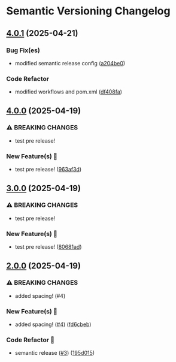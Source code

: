 # Semantic Versioning Changelog

## [4.0.1](https://github.com/jakeeviado/infirmary-application-test-env/compare/v4.0.0...v4.0.1) (2025-04-21)

### Bug Fix(es)

* modified semantic release config ([a204be0](https://github.com/jakeeviado/infirmary-application-test-env/commit/a204be078a85cfb02ee6295e1ecdd73a347741ca))

### Code Refactor

* modified workflows and pom.xml ([df408fa](https://github.com/jakeeviado/infirmary-application-test-env/commit/df408faec304e98129a42eb8a4f2658db88ecd47))

## [4.0.0](https://github.com/jakeeviado/infirmary-application-test-env/compare/v3.0.0...v4.0.0) (2025-04-19)

### ⚠ BREAKING CHANGES

* test pre release!

### New Feature(s) 🚀

* test pre release! ([963af3d](https://github.com/jakeeviado/infirmary-application-test-env/commit/963af3d519302d3fe7ea3223f8ac8d6a3c6b7e2b))

## [3.0.0](https://github.com/jakeeviado/infirmary-application-test-env/compare/v2.0.0...v3.0.0) (2025-04-19)

### ⚠ BREAKING CHANGES

* test pre release!

### New Feature(s) 🚀

* test pre release! ([80681ad](https://github.com/jakeeviado/infirmary-application-test-env/commit/80681ad9cd4aa06f5750f426dfb3c6a7e030f282))

## [2.0.0](https://github.com/jakeeviado/infirmary-application-test-env/compare/v1.0.0...v2.0.0) (2025-04-19)

### ⚠ BREAKING CHANGES

* added spacing! (#4)

### New Feature(s) 🚀

* added spacing! ([#4](https://github.com/jakeeviado/infirmary-application-test-env/issues/4)) ([fd6cbeb](https://github.com/jakeeviado/infirmary-application-test-env/commit/fd6cbeba32c6c78ecf7b519d11d189a850199002))

### Code Refactor 💅

* semantic release ([#3](https://github.com/jakeeviado/infirmary-application-test-env/issues/3)) ([195d015](https://github.com/jakeeviado/infirmary-application-test-env/commit/195d015c7ee680dbbf826b136bd62997b4ae8ace))
